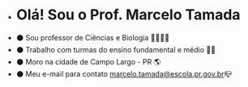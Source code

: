 - # **Olá! Sou o Prof.  Marcelo Tamada**
- :black_circle: Sou professor de Ciências e Biologia :turtle::bug::paw_prints::cactus:
- :black_circle: Trabalho com turmas do ensino fundamental e médio :notebook::blue_book:
- :black_circle: Moro na cidade de Campo Largo - PR :earth_americas: 
- :black_circle: Meu e-mail para contato marcelo.tamada@escola.pr.gov.br:mailbox_closed:

<!---
MarceloTamada/MarceloTamada is a ✨ special ✨ repository because its `README.md` (this file) appears on your GitHub profile.
You can click the Preview link to take a look at your changes.
--->
